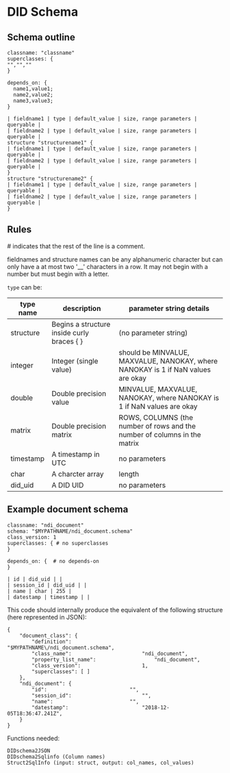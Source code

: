 # DID Schema

## Schema outline

```
classname: "classname"
superclasses: {
"","",""
}

depends_on: {
  name1,value1;
  name2,value2;
  name3,value3;
}

| fieldname1 | type | default_value | size, range parameters | queryable |
| fieldname2 | type | default_value | size, range parameters | queryable |
structure "structurename1" {
| fieldname1 | type | default_value | size, range parameters | queryable |
| fieldname2 | type | default_value | size, range parameters | queryable |
}
structure "structurename2" {
| fieldname1 | type | default_value | size, range parameters | queryable |
| fieldname2 | type | default_value | size, range parameters | queryable |
}

```

## Rules

\# indicates that the rest of the line is a comment.

fieldnames and structure names can be any alphanumeric character but can only have a at most two '__' characters in a row. It may not begin with a number but must begin with a letter.

`type` can be:

| type name | description | parameter string details |
| --- | --- | --- | 
| structure  | Begins a structure inside curly braces { } | (no parameter string)
| integer | Integer (single value) | should be MINVALUE, MAXVALUE, NANOKAY, where NANOKAY is 1 if NaN values are okay |
| double | Double precision value | MINVALUE, MAXVALUE, NANOKAY, where NANOKAY is 1 if NaN values are okay |
| matrix | Double precision matrix | ROWS, COLUMNS (the number of rows and the number of columns in the matrix |
| timestamp | A timestamp in UTC | no parameters |
| char | A charcter array | length |
| did_uid   | A DID UID | no parameters |

## Example document schema

```
classname: "ndi_document"
schema: "$MYPATHNAME/ndi_document.schema"
class_version: 1
superclasses: { # no superclasses
}

depends_on: {  # no depends-on
}

| id | did_uid | | 
| session_id | did_uid | |
| name | char | 255 |
| datestamp | timestamp | | 
```

This code should internally produce the equivalent of the following structure (here represented in JSON):

```
{
	"document_class": {
		"definition":						"$MYPATHNAME\/ndi_document.schema",
		"class_name":						"ndi_document",
		"property_list_name":					"ndi_document",
		"class_version":					1,
		"superclasses": [ ]
	},
	"ndi_document": {
		"id":							"",
		"session_id":						"",
		"name":							"",
		"datestamp":						"2018-12-05T18:36:47.241Z",
	}
}

```


Functions needed:

```
DIDschema2JSON
DIDschema2Sqlinfo (Column names)
Struct2SqlInfo (input: struct, output: col_names, col_values)
```
